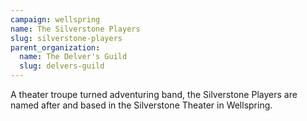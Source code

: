 ```yaml
---
campaign: wellspring
name: The Silverstone Players
slug: silverstone-players
parent_organization:
  name: The Delver's Guild
  slug: delvers-guild
---
```


A theater troupe turned adventuring band, the Silverstone Players are named after and based in the Silverstone Theater in Wellspring.
